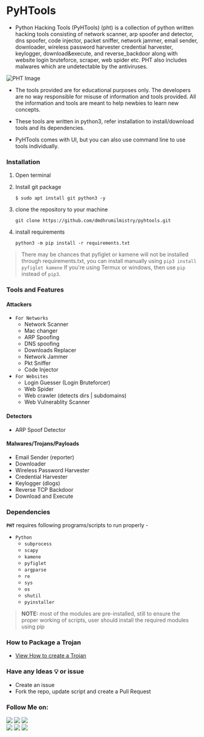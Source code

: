 # PyHTools
- Python Hacking Tools (PyHTools) (pht) is a collection of python written hacking tools consisting of network scanner, arp spoofer and detector, dns spoofer, code injector, packet sniffer, network jammer, email sender, downloader, wireless password harvester credential harvester, keylogger, download&execute, and reverse_backdoor along with website login bruteforce, scraper, web spider etc. PHT also includes malwares which are undetectable by the antiviruses.

![PHT Image](https://github.com/dmdhrumilmistry/pyhtools/blob/main/.images/Windows_CLI-main.png)

- The tools provided are for educational purposes only. The developers are no way responsible for misuse of information and tools provided. All the information and tools are meant to help newbies to learn new concepts. 

- These tools are written in python3, refer installation to install/download tools and its dependencies.

- PyHTools comes with UI, but you can also use command line to use tools individually.

### Installation

1. Open terminal

2. Install git package
   ```
   $ sudo apt install git python3 -y
   ```
   
3. clone the repository to your machine
   ```
   git clone https://github.com/dmdhrumilmistry/pyhtools.git
   ```
  
4. install requirements
   ```
   python3 -m pip install -r requirements.txt
   ```

> There may be chances that pyfiglet or kamene will not be installed through requirements.txt, you can install manually using `pip3 install pyfiglet kamene`
> If you're using Termux or windows, then use `pip` instead of `pip3`. 

### Tools and Features 
   #### Attackers
   - `For Networks`
      - Network Scanner
      - Mac changer
      - ARP Spoofing 
      - DNS spoofing 
      - Downloads Replacer
      - Network Jammer
      - Pkt Sniffer
      - Code Injector
   - `For Websites`
      -  Login Guesser (Login Bruteforcer)
      -  Web Spider
      -  Web crawler (detects dirs | subdomains)
      -  Web Vulnerablity Scanner

   #### Detectors
   - ARP Spoof Detector
   
   #### Malwares/Trojans/Payloads
   - Email Sender (reporter)
   - Downloader
   - Wireless Password Harvester
   - Credential Harvester
   - Keylogger (dlogs)
   - Reverse TCP Backdoor
   - Download and Execute


### Dependencies

   **`PHT`** requires following programs/scripts to run properly -
   - `Python`
      - `subprocess`
      - `scapy`
      - `kamene`
      - `pyfiglet`
      - `argparse`
      - `re`
      - `sys`
      - `os`
      - `shutil`
      - `pyinstaller`
   
   > **NOTE:** most of the modules are pre-installed, still to ensure the proper working of scripts, user should install the required modules using pip
      

### How to Package a Trojan
- [View How to create a Trojan](https://github.com/dmdhrumilmistry/hacking_tools/blob/master/malwares/Trojans/HowToCreateTrojanPackage.md)


### Have any Ideas 💡 or issue
- Create an issue
- Fork the repo, update script and create a Pull Request
       
       
 ### Follow Me on:
  
  <p align ="left">
    <a href = "https://github.com/dmdhrumilmistry" target="_blank"><img src = "https://img.shields.io/badge/Github-dmdhrumilmistry-333"></a>
    <a href = "https://www.instagram.com/dmdhrumilmistry/" target="_blank"><img src = "https://img.shields.io/badge/Instagram-dmdhrumilmistry-833ab4"></a>
    <a href = "https://twitter.com/dmdhrumilmistry" target="_blank"><img src = "https://img.shields.io/badge/Twitter-dmdhrumilmistry-4078c0"></a><br>
    <a href = "https://dhrumilmistrywrites.blogspot.com/" target="_blank"><img src = "https://img.shields.io/badge/YouTube-Dhrumil%20Mistry-critical"></a>
    <a href = "https://www.youtube.com/channel/UChbjrRvbzgY3BIomUI55XDQ" target="_blank"><img src = "https://img.shields.io/badge/Blog-Dhrumil%20Mistry-bd2c00"></a>
    <a href = "https://www.linkedin.com/in/dhrumil-mistry-312966192/" target="_blank"><img src = "https://img.shields.io/badge/LinkedIn-Dhrumil%20Mistry-4078c0"></a><br>
   </p>
  
